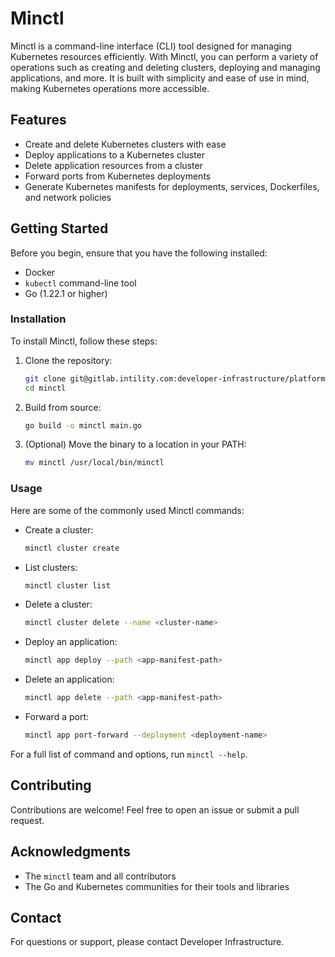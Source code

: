 
# Minctl

Minctl is a command-line interface (CLI) tool designed for managing Kubernetes resources efficiently. With Minctl, you can perform a variety of operations such as creating and deleting clusters, deploying and managing applications, and more. It is built with simplicity and ease of use in mind, making Kubernetes operations more accessible.

## Features

- Create and delete Kubernetes clusters with ease
- Deploy applications to a Kubernetes cluster
- Delete application resources from a cluster
- Forward ports from Kubernetes deployments
- Generate Kubernetes manifests for deployments, services, Dockerfiles, and network policies

## Getting Started

Before you begin, ensure that you have the following installed:
- Docker
- `kubectl` command-line tool
- Go (1.22.1 or higher)

### Installation

To install Minctl, follow these steps:

1. Clone the repository:

    ```sh
    git clone git@gitlab.intility.com:developer-infrastructure/platform-2.0/minctl.git
    cd minctl
    ```

2. Build from source:

    ```sh
    go build -o minctl main.go
    ```

3. (Optional) Move the binary to a location in your PATH:

    ```sh
    mv minctl /usr/local/bin/minctl
    ```

### Usage

Here are some of the commonly used Minctl commands:

- Create a cluster:
    ```sh
    minctl cluster create
    ```

- List clusters:
    ```sh
    minctl cluster list
    ```

- Delete a cluster:
    ```sh
    minctl cluster delete --name <cluster-name>
    ```

- Deploy an application:
    ```sh
    minctl app deploy --path <app-manifest-path>
    ```

- Delete an application:
    ```sh
    minctl app delete --path <app-manifest-path>
    ```

- Forward a port:
    ```sh
    minctl app port-forward --deployment <deployment-name>
    ```

For a full list of command and options, run `minctl --help`.

## Contributing

Contributions are welcome! Feel free to open an issue or submit a pull request.

## Acknowledgments

- The `minctl` team and all contributors
- The Go and Kubernetes communities for their tools and libraries

## Contact

For questions or support, please contact Developer Infrastructure.
